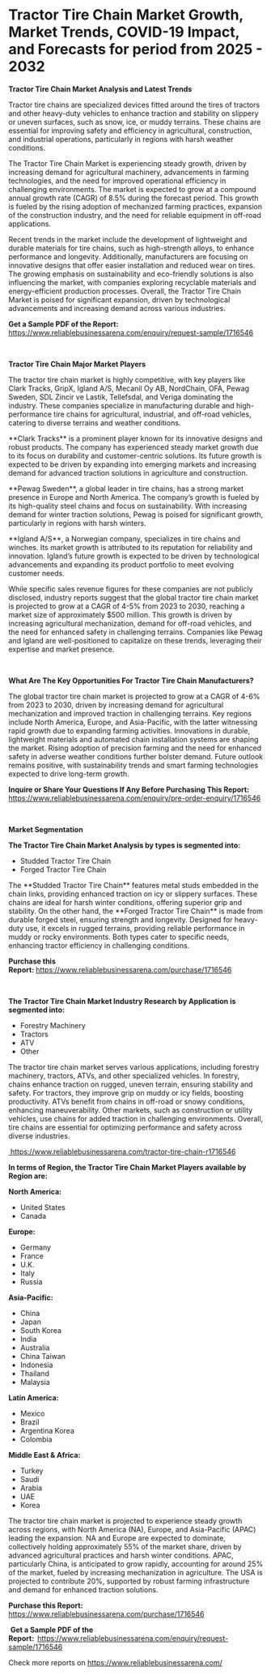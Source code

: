 <p><h1>Tractor Tire Chain Market Growth, Market Trends, COVID-19 Impact, and Forecasts for period from 2025 - 2032</h1></p><p><strong>Tractor Tire Chain Market Analysis and Latest Trends</strong></p>
<p><p>Tractor tire chains are specialized devices fitted around the tires of tractors and other heavy-duty vehicles to enhance traction and stability on slippery or uneven surfaces, such as snow, ice, or muddy terrains. These chains are essential for improving safety and efficiency in agricultural, construction, and industrial operations, particularly in regions with harsh weather conditions.</p><p>The Tractor Tire Chain Market is experiencing steady growth, driven by increasing demand for agricultural machinery, advancements in farming technologies, and the need for improved operational efficiency in challenging environments. The market is expected to grow at a compound annual growth rate (CAGR) of 8.5% during the forecast period. This growth is fueled by the rising adoption of mechanized farming practices, expansion of the construction industry, and the need for reliable equipment in off-road applications.</p><p>Recent trends in the market include the development of lightweight and durable materials for tire chains, such as high-strength alloys, to enhance performance and longevity. Additionally, manufacturers are focusing on innovative designs that offer easier installation and reduced wear on tires. The growing emphasis on sustainability and eco-friendly solutions is also influencing the market, with companies exploring recyclable materials and energy-efficient production processes. Overall, the Tractor Tire Chain Market is poised for significant expansion, driven by technological advancements and increasing demand across various industries.</p></p>
<p><strong>Get a Sample PDF of the Report:&nbsp;</strong> <a href="https://www.reliablebusinessarena.com/enquiry/request-sample/1716546?utm_campaign=1912&utm_medium=2&utm_source=Github&utm_content=ia&utm_term=22012025&utm_id=tractor-tire-chain">https://www.reliablebusinessarena.com/enquiry/request-sample/1716546</a></p>
<p>&nbsp;</p>
<p><strong>Tractor Tire Chain Major Market Players</strong></p>
<p><p>The tractor tire chain market is highly competitive, with key players like Clark Tracks, GripX, Igland A/S, Mecanil Oy AB, NordChain, OFA, Pewag Sweden, SDL Zincir ve Lastik, Tellefsdal, and Veriga dominating the industry. These companies specialize in manufacturing durable and high-performance tire chains for agricultural, industrial, and off-road vehicles, catering to diverse terrains and weather conditions.</p><p>**Clark Tracks** is a prominent player known for its innovative designs and robust products. The company has experienced steady market growth due to its focus on durability and customer-centric solutions. Its future growth is expected to be driven by expanding into emerging markets and increasing demand for advanced traction solutions in agriculture and construction.</p><p>**Pewag Sweden**, a global leader in tire chains, has a strong market presence in Europe and North America. The company’s growth is fueled by its high-quality steel chains and focus on sustainability. With increasing demand for winter traction solutions, Pewag is poised for significant growth, particularly in regions with harsh winters.</p><p>**Igland A/S**, a Norwegian company, specializes in tire chains and winches. Its market growth is attributed to its reputation for reliability and innovation. Igland’s future growth is expected to be driven by technological advancements and expanding its product portfolio to meet evolving customer needs.</p><p>While specific sales revenue figures for these companies are not publicly disclosed, industry reports suggest that the global tractor tire chain market is projected to grow at a CAGR of 4-5% from 2023 to 2030, reaching a market size of approximately $500 million. This growth is driven by increasing agricultural mechanization, demand for off-road vehicles, and the need for enhanced safety in challenging terrains. Companies like Pewag and Igland are well-positioned to capitalize on these trends, leveraging their expertise and market presence.</p></p>
<p>&nbsp;</p>
<p><strong>What Are The Key Opportunities For Tractor Tire Chain Manufacturers?</strong></p>
<p><p>The global tractor tire chain market is projected to grow at a CAGR of 4-6% from 2023 to 2030, driven by increasing demand for agricultural mechanization and improved traction in challenging terrains. Key regions include North America, Europe, and Asia-Pacific, with the latter witnessing rapid growth due to expanding farming activities. Innovations in durable, lightweight materials and automated chain installation systems are shaping the market. Rising adoption of precision farming and the need for enhanced safety in adverse weather conditions further bolster demand. Future outlook remains positive, with sustainability trends and smart farming technologies expected to drive long-term growth.</p></p>
<p><strong>Inquire or Share Your Questions If Any Before Purchasing This Report:</strong> <a href="https://www.reliablebusinessarena.com/enquiry/pre-order-enquiry/1716546?utm_campaign=1912&utm_medium=2&utm_source=Github&utm_content=ia&utm_term=22012025&utm_id=tractor-tire-chain">https://www.reliablebusinessarena.com/enquiry/pre-order-enquiry/1716546</a></p>
<p>&nbsp;</p>
<p><strong>Market Segmentation</strong></p>
<p><strong>The Tractor Tire Chain Market Analysis by types is segmented into:</strong></p>
<p><ul><li>Studded Tractor Tire Chain</li><li>Forged Tractor Tire Chain</li></ul></p>
<p><p>The **Studded Tractor Tire Chain** features metal studs embedded in the chain links, providing enhanced traction on icy or slippery surfaces. These chains are ideal for harsh winter conditions, offering superior grip and stability. On the other hand, the **Forged Tractor Tire Chain** is made from durable forged steel, ensuring strength and longevity. Designed for heavy-duty use, it excels in rugged terrains, providing reliable performance in muddy or rocky environments. Both types cater to specific needs, enhancing tractor efficiency in challenging conditions.</p></p>
<p><strong>Purchase this Report:&nbsp;</strong><a href="https://www.reliablebusinessarena.com/purchase/1716546?utm_campaign=1912&utm_medium=2&utm_source=Github&utm_content=ia&utm_term=22012025&utm_id=tractor-tire-chain">https://www.reliablebusinessarena.com/purchase/1716546</a></p>
<p>&nbsp;</p>
<p><strong>The Tractor Tire Chain Market Industry Research by Application is segmented into:</strong></p>
<p><ul><li>Forestry Machinery</li><li>Tractors</li><li>ATV</li><li>Other</li></ul></p>
<p><p>The tractor tire chain market serves various applications, including forestry machinery, tractors, ATVs, and other specialized vehicles. In forestry, chains enhance traction on rugged, uneven terrain, ensuring stability and safety. For tractors, they improve grip on muddy or icy fields, boosting productivity. ATVs benefit from chains in off-road or snowy conditions, enhancing maneuverability. Other markets, such as construction or utility vehicles, use chains for added traction in challenging environments. Overall, tire chains are essential for optimizing performance and safety across diverse industries.</p></p>
<p><a href="https://www.reliablebusinessarena.com/tractor-tire-chain-r1716546?utm_campaign=1912&utm_medium=2&utm_source=Github&utm_content=ia&utm_term=22012025&utm_id=tractor-tire-chain">&nbsp;https://www.reliablebusinessarena.com/tractor-tire-chain-r1716546</a></p>
<p><strong>In terms of Region, the Tractor Tire Chain Market Players available by Region are:</strong></p>
<p>
    <p> <strong> North America: </strong>
        <ul>
            <li>United States</li>
            <li>Canada</li>
        </ul>
        </p> 
    <p> <strong> Europe: </strong>
        <ul>
            <li>Germany</li>
            <li>France</li>
            <li>U.K.</li>
            <li>Italy</li>
            <li>Russia</li>
        </ul>
        </p> 
    <p> <strong> Asia-Pacific: </strong>
        <ul>
            <li>China</li>
            <li>Japan</li>
            <li>South Korea</li>
            <li>India</li>
            <li>Australia</li>
            <li>China Taiwan</li>
            <li>Indonesia</li>
            <li>Thailand</li>
            <li>Malaysia</li>
        </ul>
        </p> 
    <p> <strong> Latin America: </strong>
        <ul>
            <li>Mexico</li>
            <li>Brazil</li>
            <li>Argentina Korea</li>
            <li>Colombia</li>
        </ul>
        </p> 
    <p> <strong> Middle East & Africa: </strong>
        <ul>
            <li>Turkey</li>
            <li>Saudi</li>
            <li>Arabia</li>
            <li>UAE</li>
            <li>Korea</li>
        </ul>
    </p>
    </p>
<p><p>The tractor tire chain market is projected to experience steady growth across regions, with North America (NA), Europe, and Asia-Pacific (APAC) leading the expansion. NA and Europe are expected to dominate, collectively holding approximately 55% of the market share, driven by advanced agricultural practices and harsh winter conditions. APAC, particularly China, is anticipated to grow rapidly, accounting for around 25% of the market, fueled by increasing mechanization in agriculture. The USA is projected to contribute 20%, supported by robust farming infrastructure and demand for enhanced traction solutions.</p></p>
<p><strong>Purchase this Report: </strong><a href="https://www.reliablebusinessarena.com/purchase/1716546?utm_campaign=1912&utm_medium=2&utm_source=Github&utm_content=ia&utm_term=22012025&utm_id=tractor-tire-chain">https://www.reliablebusinessarena.com/purchase/1716546</a></p>
<p>&nbsp;<strong>Get a Sample PDF of the Report:&nbsp;&nbsp;</strong><a href="https://www.reliablebusinessarena.com/enquiry/request-sample/1716546?utm_campaign=1912&utm_medium=2&utm_source=Github&utm_content=ia&utm_term=22012025&utm_id=tractor-tire-chain">https://www.reliablebusinessarena.com/enquiry/request-sample/1716546</a></p>
<p><strong></strong></p>
<p>Check more reports on <a href="https://www.reliablebusinessarena.com/?utm_campaign=1912&utm_medium=2&utm_source=Github&utm_content=ia&utm_term=22012025&utm_id=tractor-tire-chain">https://www.reliablebusinessarena.com/</a></p>
